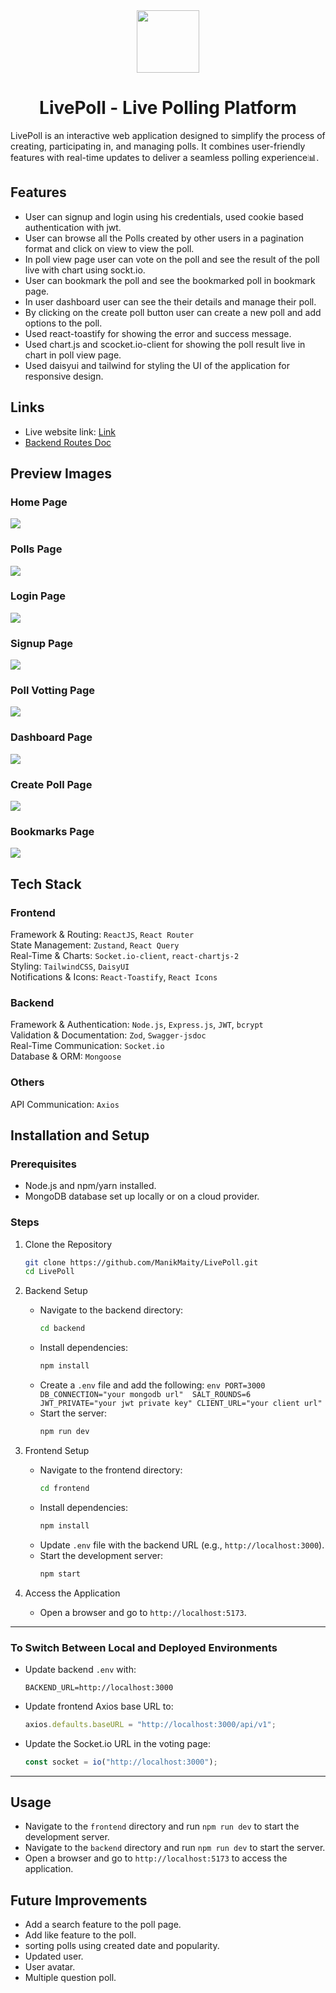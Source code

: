 <div align="center">
    <img height="100px" src="./images/imageGIF.gif"/>
    <h1>LivePoll - Live Polling Platform</h1>
</div>

LivePoll is an interactive web application designed to simplify the process of creating, participating in, and managing polls. It combines user-friendly features with real-time updates to deliver a seamless polling experience📊.

## Features

- User can signup and login using his credentials, used cookie based authentication with jwt.
- User can browse all the Polls created by other users in a pagination format and click on view to view the poll.
- In poll view page user can vote on the poll and see the result of the poll live with chart using sockt.io.
- User can bookmark the poll and see the bookmarked poll in bookmark page.
- In user dashboard user can see the their details and manage their poll.
- By clicking on the create poll button user can create a new poll and add options to the poll.
- Used react-toastify for showing the error and success message.
- Used chart.js and scocket.io-client for showing the poll result live in chart in poll view page.
- Used daisyui and tailwind for styling the UI of the application for responsive design.

## Links

- Live website link: [Link](https://live-poll-ixjp.vercel.app)
- [Backend Routes Doc](https://livepoll-w28i.onrender.com)

## Preview Images

### Home Page

<img src="./images/Home.png"/>

### Polls Page

<img src="./images/pollsPage.png"/>

### Login Page

<img src="./images/Screenshot 2024-11-14 101710.png"/>

### Signup Page

<img src="./images/signup.png"/>

### Poll Votting Page

<img src="./images/votingPage.png"/>

### Dashboard Page

<img src="./images/dashboard.png"/>

### Create Poll Page

<img src="./images/createPollPage.png"/>

### Bookmarks Page

<img src="./images/bookmark.png"/>

## Tech Stack

### Frontend

Framework & Routing: `ReactJS`, `React Router`  
State Management: `Zustand`, `React Query`  
Real-Time & Charts: `Socket.io-client`, `react-chartjs-2`  
Styling: `TailwindCSS`, `DaisyUI`  
Notifications & Icons: `React-Toastify`, `React Icons`

### Backend

Framework & Authentication: `Node.js`, `Express.js`, `JWT`, `bcrypt`  
Validation & Documentation: `Zod`, `Swagger-jsdoc`  
Real-Time Communication: `Socket.io`  
Database & ORM: `Mongoose`

### Others

API Communication: `Axios`

## Installation and Setup

### Prerequisites

- Node.js and npm/yarn installed.
- MongoDB database set up locally or on a cloud provider.

### Steps

1. Clone the Repository

   ```bash
   git clone https://github.com/ManikMaity/LivePoll.git
   cd LivePoll
   ```

2. Backend Setup

   - Navigate to the backend directory:
     ```bash
     cd backend
     ```
   - Install dependencies:
     ```bash
     npm install
     ```
   - Create a `.env` file and add the following:
     `env
    PORT=3000
    DB_CONNECTION="your mongodb url" 
    SALT_ROUNDS=6
    JWT_PRIVATE="your jwt private key"
    CLIENT_URL="your client url"
     `
   - Start the server:
     ```bash
     npm run dev
     ```

3. Frontend Setup

   - Navigate to the frontend directory:
     ```bash
     cd frontend
     ```
   - Install dependencies:
     ```bash
     npm install
     ```
   - Update `.env` file with the backend URL (e.g., `http://localhost:3000`).
   - Start the development server:
     ```bash
     npm start
     ```

4. Access the Application
   - Open a browser and go to `http://localhost:5173`.

---

### To Switch Between Local and Deployed Environments

- Update backend `.env` with:
  ```env
  BACKEND_URL=http://localhost:3000
  ```
- Update frontend Axios base URL to:
  ```javascript
  axios.defaults.baseURL = "http://localhost:3000/api/v1";
  ```
- Update the Socket.io URL in the voting page:
  ```javascript
  const socket = io("http://localhost:3000");
  ```

---

## Usage

- Navigate to the `frontend` directory and run `npm run dev` to start the development server.
- Navigate to the `backend` directory and run `npm run dev` to start the server.
- Open a browser and go to `http://localhost:5173` to access the application.

## Future Improvements
- Add a search feature to the poll page.
- Add like feature to the poll.
- sorting polls using created date and popularity.
- Updated user.
- User avatar.
- Multiple question poll.
